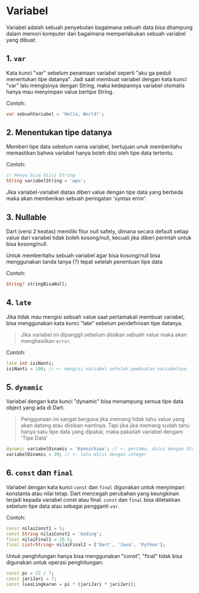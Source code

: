 # Variabel

Variabel adalah sebuah penyebutan bagaimana sebuah data bisa ditampung dalam memori komputer dan bagaimana memperlakukan sebuah variabel yang dibuat.

## 1. `var`

Kata kunci "var" sebelum penamaan variabel seperti "aku ga peduli menentukan tipe datanya". Jadi saat membuat variabel dengan kata kunci "var" lalu mengisinya dengan String, maka kedepannya variabel otomatis hanya mau menyimpan value bertipe String.

Contoh:
```dart
var sebuahVariabel = 'Hello, World!';
```

## 2. Menentukan tipe datanya

Memberi tipe data sebelum nama variabel, bertujuan unuk memberitahu memastikan bahwa variabel hanya boleh diisi oleh tipe data tertentu.

Contoh:
```dart
// Hanya bisa diisi String
String variabelString = 'wpu';
```

Jika variabel-variabel diatas diberi value dengan tipe data yang berbeda maka akan memberikan sebuah peringatan 'syntax error'.

## 3. Nullable

Dart (versi 2 keatas) memiliki fitur null safety, dimana secara default setiap value dari variabel tidak boleh kosong/null, kecuali jika diberi perintah untuk bisa kosong/null.

Untuk memberitahu sebuah variabel agar bisa kosong/null bisa menggunakan tanda tanya (?) tepat setelah penentuan tipe data

Contoh:
```dart
String? stringBisaNull;
```

## 4. `late`

Jika tidak mau mengisi sebuah value saat pertamakali membuat variabel, bisa menggunakan kata kunci "late" sebelum pendefinisan tipe datanya.

> Jika variabel ini dipanggil sebelum diisikan sebuah value maka akan menghasilkan `error`.

Contoh: 
```dart
late int isiNanti;
isiNanti = 100; // <- mengisi variabel setelah pembuatan variabelnya
```

## 5. `dynamic`

Variabel dengan kata kunci "dynamic" bisa menampung semua tipe data object yang ada di Dart.

> Penggunaan ini sangat berguna jika memang tidak tahu value yang akan datang atau diisikan nantinya. Tapi jika jika memang sudah tahu hanya satu tipe data yang dipakai, maka pakailah variabel dengam 'Tipe Data'

```dart
dynamic variabelDinamis = 'Konnichiwa'; // <- pertama, diisi dengan String
variabelDinamis = 39; // <- lalu diisi dengan integer
```

## 6. `const` dan `final`

Variabel dengan kata kunci `const` dan `final` digunakan untuk menyimpan konstanta atau nilai tetap. Dart mencegah perubahan yang keungkinan terjadi kepada variabel const atau final. `const` dan `final` bisa diletakkan sebelum tipe data atau sebagai pengganti `var`.

Contoh:
```dart
const nilaiConst1 = 5;
const String nilaiConst2 = 'koding';
final nilaiFinal1 = 20.5;
final List<String> nilaiFinal2 = ['Dart', 'Java', 'Python'];
```

Untuk penghitungan hanya bisa menggunakan "const", "final" tidak bisa digunakan untuk operasi penghitungan:
```dart
const pi = 22 / 7;
const jariJari = 7;
const luasLingkaran = pi * (jariJari * jariJari);
```
